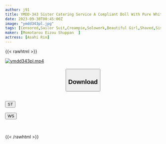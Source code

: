 ```yaml
---
author: j91
title: YMDD-343 Sister Catering Service A Compliant Doll With Pure White Breasts Is A Fragile And Naive Girl With Glasses Rin Rin Asahi
date: 2023-09-30T00:45:00Z
image: "ymdd343pl.jpg"
tags: [Censored,Sailor Suit,Creampie,Solowork,Beautiful Girl,Shaved,Sister	]
maker: [Momotarou Eizou Shuppan  ]
actress: [Asahi Rin]
---
```



{{< rawhtml >}}

<div class="video" data-videoid="r9x8eRzYQBhy4b">
    <a href="javascript:;">
        <img src="https://my.j91.asia/posts/ymdd343pl/ymdd343pl.jpg" width="WIDTH" height="HEIGHT" alt="ymdd343pl.mp4" loading="lazy">
    </a>
</div>

<script type="text/javascript" src="https://j91.asia/asset/on-demand-st.js"></script>

<br>
  <link rel="stylesheet" href="https://j91.asia/asset/bs5.css">
  
  <center>
  <button class="btn btn-primary" type="button" data-bs-toggle="collapse" data-bs-target=".multi-collapse" aria-expanded="false" aria-controls="multiCollapseExample1 multiCollapseExample2"><h2>Download</h2></button></center>
</p>
<div class="row">
  <div class="col">
    <div class="collapse multi-collapse" id="multiCollapseExample1">
      <div class="card card-body">
	      	      <br>
<div class="buttons">  
<a href="https://streamtape.to/v/r9x8eRzYQBhy4b"><button class="btn-hover color-3"><i class="fa fa-download"></i> ST</button></a></div>
    </div>
  </div>
</div>
  <div class="col">
    <div class="collapse multi-collapse" id="multiCollapseExample2">
      <div class="card card-body">
	      <br>
<div class="buttons">
    <a href="https://wolfstream.tv/yycl5cvuaymp"><button class="btn-hover color-9"><i class="fa fa-download"></i> WS</button></a></div>
<br><br>
      </div>
    </div>
  </div>
</div>

{{< /rawhtml >}}